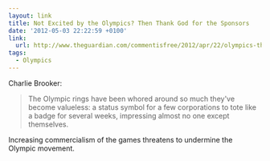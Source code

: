 ```yaml
---
layout: link
title: Not Excited by the Olympics? Then Thank God for the Sponsors
date: '2012-05-03 22:22:59 +0100'
link:
  url: http://www.theguardian.com/commentisfree/2012/apr/22/olympics-thank-god-for-sponsors
tags:
  - Olympics
---
```

Charlie Brooker:

> The Olympic rings have been whored around so much they've become valueless: a status symbol for a few corporations to tote like a badge for several weeks, impressing almost no one except themselves.

Increasing commercialism of the games threatens to undermine the Olympic movement.
